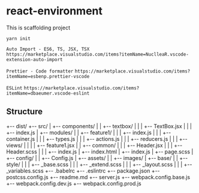 # react-environment

This is scaffolding project

`yarn init`

`Auto Import - ES6, TS, JSX, TSX`
`https://marketplace.visualstudio.com/items?itemName=NuclleaR.vscode-extension-auto-import`

`Prettier - Code formatter`
`https://marketplace.visualstudio.com/items?itemName=esbenp.prettier-vscode`

`ESLint`
`https://marketplace.visualstudio.com/items?itemName=dbaeumer.vscode-eslint`

## Structure

+-- dist/
+-- src/
| +-- components/
| | +-- textbox/
| | | +-- TextBox.jsx
| | | +-- index.js
| +-- modules/
| | +-- feature1/
| | | +-- index.js
| | | +-- container.js
| | | +-- types.js
| | | +-- actions.js
| | | +-- reducers.js
| | | +-- views/
| | | | +-- feature1.jsx
| | +-- common/
| | | +-- Header.jsx
| | | +-- Header.scss
| | | +-- index.js
| +-- index.html
| +-- index.js
| +-- page.scss
| +-- config/
| | +-- Config.js
| +-- assets/
| | +-- images/
| +-- base/
| | +-- style/
| | | +-- \_base.scss
| | | +-- \_extend.scss
| | | +-- \_layout.scss
| | | +-- \_variables.scss
+-- .babelrc
+-- .eslintrc
+-- package.json
+-- postcss.config.js
+-- readme.md
+-- server.js
+-- webpack.config.base.js
+-- webpack.config.dev.js
+-- webpack.config.prod.js
